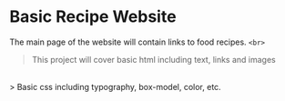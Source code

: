 # Basic Recipe Website

The main page of the website will contain links to food recipes.
`<br>`

> This project will cover basic html including text, links and images
<br>
> Basic css including typography, box-model, color, etc.
